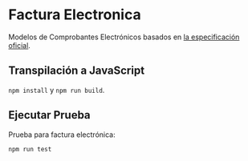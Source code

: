 # Factura Electronica

Modelos de Comprobantes Electrónicos basados en [la especificación oficial](https://www.hacienda.go.cr/ATV/ComprobanteElectronico/docs/esquemas/2016/v4.3/ANEXOS%20Y%20ESTRUCTURAS_V4.3.pdf).

## Transpilación a JavaScript

`npm install` y `npm run build`.

## Ejecutar Prueba

Prueba para factura electrónica:

`npm run test`
